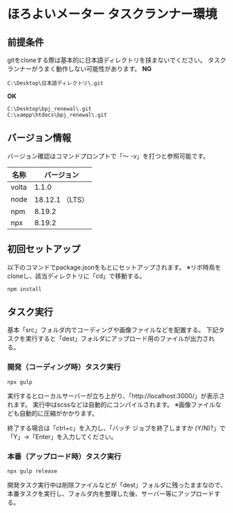 # ほろよいメーター タスクランナー環境

## 前提条件
gitをcloneする際は基本的に日本語ディレクトリを挟まないでください。
タスクランナーがうまく動作しない可能性があります。
**NG**

```
C:\Desktop\日本語ディレクトリ\.git

```

**OK**

```
C:\Desktop\bpj_renewal\.git
C:\xampp\htdocs\bpj_renewal\.git

```

## バージョン情報
バージョン確認はコマンドプロンプトで「～ -v」を打つと参照可能です。

| 名称 | バージョン |
| ---- | ---- |
| volta | 1.1.0 |
| node | 18.12.1 （LTS）|
| npm | 8.19.2 |
| npx | 8.19.2 |

## 初回セットアップ
以下のコマンドでpackage.jsonをもとにセットアップされます。
※リボ時鳥をcloneし、該当ディレクトリに「cd」で移動する。

```
npm install
```

## タスク実行

基本「src」フォルダ内でコーディングや画像ファイルなどを配置する。
下記タスクを実行すると「dest」フォルダにアップロード用のファイルが出力される。

### 開発（コーディング時）タスク実行

```
npx gulp
```

実行するとローカルサーバーが立ち上がり、「http://localhost:3000/」が表示されます。
実行中はscssなどは自動的にコンパイルされます。
※画像ファイルなども自動的に圧縮がかかります。

終了する場合は「ctrl+c」を入力し、「バッチ ジョブを終了しますか (Y/N)?」で「Y」→「Enter」を入力してください。

### 本番（アップロード時）タスク実行

```
npx gulp release
```

開発タスク実行中は削除ファイルなどが「dest」フォルダに残ったままなので、
本番タスクを実行し、フォルダ内を整理した後、サーバー等にアップロードする。